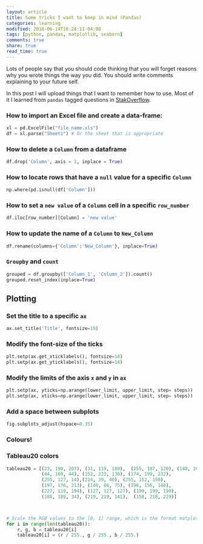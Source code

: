 ```yaml
---
layout: article
title: Some tricks I want to keep in mind (Pandas)
categories: learning
modified: 2018-06-14T16:28:11-04:00
tags: [python, pandas, matplotlib, seaborn]
comments: true
share: true
read_time: true
---
```


Lots of people say that you should code thinking that you will forget reasons why you wrote things the way you did. You should write comments explaining to your future self.

In this post I will upload things that I want to remember how to use. Most of it I learned from `pandas` tagged questions in
[StakOverflow](https://stackoverflow.com/questions/tagged/pandas).



### How to import an Excel file and create a data-frame:

```python
xl = pd.ExcelFile("file_name.xls")
df = xl.parse("Sheet1") # Or the sheet that is appropriate
```

### How to delete a `Column` from a dataframe

```python
df.drop('Column', axis = 1, inplace = True)
```

### How to locate rows that have a `null` value for a specific `Column`

```python
np.where(pd.isnull(df['Column']))
```

### How to set a `new value` of a `Column` cell in a specific `row_number`

```python
df.iloc[row_number][Column] = 'new value'
```

### How to update the name of a `Column` to `New_Column`

```python
df.rename(columns={'Column':'New_Column'}, inplace=True)
```

### `Groupby` and `count`

```python
grouped = df.groupby(['Column_1', 'Column_2']).count()
grouped.reset_index(inplace=True)
```


## Plotting

### Set the title to a specific `ax`

```python
ax.set_title('Title', fontsize=19)
```
### Modify the font-size of the ticks

```python
plt.setp(ax.get_xticklabels(), fontsize=14)
plt.setp(ax.get_yticklabels(), fontsize=14)
```

### Modify the limits of the axis `x` and `y` in `ax`
```python
plt.setp(ax, yticks=np.arange(lower_limit, upper_limit, step= steps))
plt.setp(ax, xticks=np.arange(lower_limit, upper_limit, step= steps))
```

### Add a space between subplots
```python
fig.subplots_adjust(hspace=0.35)
```


### Colours!


### Tableau20 colors

```python
tableau20 = [(23, 190, 207), (31, 119, 180),  (255, 187, 120), (148, 103, 189),
             (44, 160, 44), (152, 223, 138), (174, 199, 232),
             (255, 127, 14),(214, 39, 40), (255, 152, 150),    
             (197, 176, 213), (140, 86, 75), (196, 156, 148),  
             (227, 119, 194), (127, 127, 127), (199, 199, 199),    
             (188, 189, 34), (219, 219, 141),  (158, 218, 229)]    



# Scale the RGB values to the [0, 1] range, which is the format matplotlib accepts.    
for i in range(len(tableau20)):    
    r, g, b = tableau20[i]    
    tableau20[i] = (r / 255., g / 255., b / 255.)    
```
